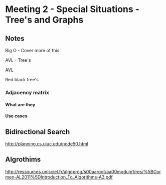 # Meeting 2 - Special Situations - Tree's and Graphs
## Notes

Big O - Cover more of this. 


AVL - Tree's 

[AVL](https://www.cs.auckland.ac.nz/software/AlgAnim/AVL.html)

Red black tree's

### Adjacency matrix
#### What are they

#### Use cases  


## Bidirectional Search

http://planning.cs.uiuc.edu/node50.html

## Algrothims
http://ressources.unisciel.fr/algoprog/s00aaroot/aa00module1/res/%5BCormen-AL2011%5DIntroduction_To_Algorithms-A3.pdf